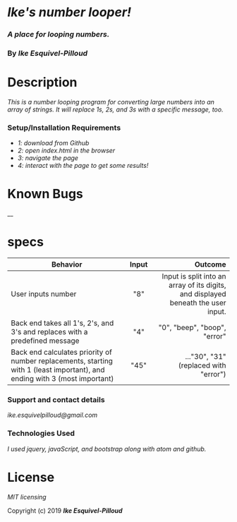 # _Ike's number looper!_

### _A place for looping numbers._

### By _**Ike Esquivel-Pilloud**_

# Description

_This is a number looping program for converting large numbers into an array of strings. It will replace 1s, 2s, and 3s with a specific message, too._

### Setup/Installation Requirements

* _1: download from Github_
* _2: open index.html in the browser_
* _3: navigate the page_
* _4: interact with the page to get some results!_

# Known Bugs

__

# specs
| Behavior        | Input           | Outcome  |
| ------------- |:-------------:| -----:|
| User inputs number | "8" | Input is split into an array of its digits, and displayed beneath the user input. |
| Back end takes all 1's, 2's, and 3's and replaces with a predefined message | "4" | "0", "beep", "boop", "error" |
|Back end calculates priority of number replacements, starting with 1 (least important), and ending with 3 (most important) | "45" | ..."30", "31" (replaced with "error") |

### Support and contact details

_ike.esquivelpilloud@gmail.com_

### Technologies Used

_I used jquery, javaScript, and bootstrap along with atom and github._

# License

_MIT licensing_

Copyright (c) 2019 **_Ike Esquivel-Pilloud_**
